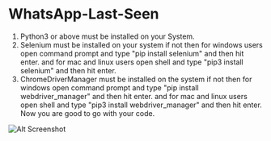 # WhatsApp-Last-Seen

1. Python3 or above must be installed on your System.
2. Selenium must be installed on your system if not then for windows users open command prompt and type "pip install selenium" and then hit enter. and for mac and linux users open shell and type "pip3 install selenium" and then hit enter.
3. ChromeDriverManager must be installed on the system if not then for windows open command prompt and type "pip install webdriver_manager" and then hit enter. and for mac and linux users open shell and type "pip3 install webdriver_manager" and then hit enter.
Now you are good to go with your code.

![Alt Screenshot](https://user-images.githubusercontent.com/32893605/57554160-53345680-738e-11e9-9b7a-1c57fb19a42f.PNG?raw=true)
